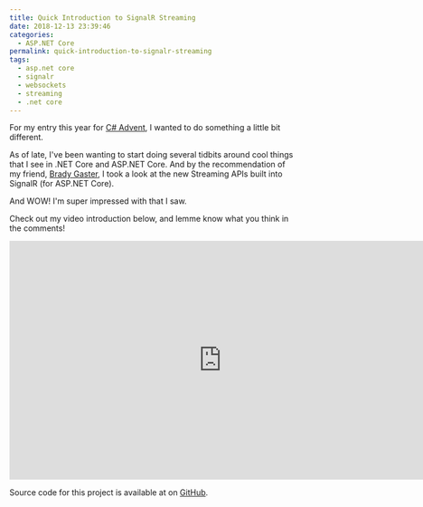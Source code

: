 ```yaml
---
title: Quick Introduction to SignalR Streaming
date: 2018-12-13 23:39:46
categories:
  - ASP.NET Core
permalink: quick-introduction-to-signalr-streaming
tags:
  - asp.net core
  - signalr
  - websockets
  - streaming
  - .net core
---
```

For my entry this year for [C# Advent](https://crosscuttingconcerns.com/The-Second-Annual-C-Advent), I wanted to do something a little bit different.

As of late, I've been wanting to start doing several tidbits around cool things that I see in .NET Core and ASP.NET Core.  And by the recommendation of my friend, [Brady Gaster](https://twitter.com/bradygaster), I took a look at the new Streaming APIs built into SignalR (for ASP.NET Core).  

And WOW!  I'm super impressed with that I saw.  

Check out my video introduction below, and lemme know what you think in the comments!

<iframe width="750" height="422" src="https://www.youtube.com/embed/xLtWgRzB2_g" frameborder="0" allow="accelerometer; autoplay; encrypted-media; gyroscope; picture-in-picture" allowfullscreen></iframe>

Source code for this project is available at on [GitHub](https://github.com/swiftkickin/signalr-streaming-v1).